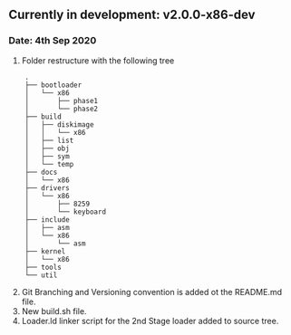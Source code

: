 ## Currently in development: v2.0.0-x86-dev

### Date: 4th Sep 2020
1. Folder restructure with the following tree
```
	.
	├── bootloader
	│   └── x86
	│       ├── phase1
	│       └── phase2
	├── build
	│   ├── diskimage
	│   │   └── x86
	│   ├── list
	│   ├── obj
	│   ├── sym
	│   └── temp
	├── docs
	│   └── x86
	├── drivers
	│   └── x86
	│       ├── 8259
	│       └── keyboard
	├── include
	│   ├── asm
	│   └── x86
	│       └── asm
	├── kernel
	│   └── x86
	├── tools
	└── util
```
2. Git Branching and Versioning convention is added ot the README.md file.
3. New build.sh file.
4. Loader.ld linker script for the 2nd Stage loader added to source tree.


